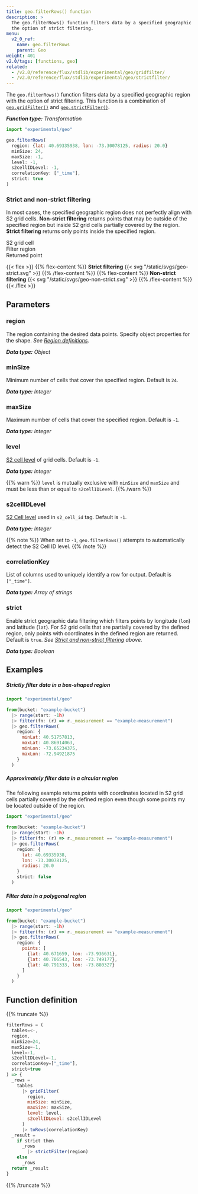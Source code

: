 ```yaml
---
title: geo.filterRows() function
description: >
  The geo.filterRows() function filters data by a specified geographic region with
  the option of strict filtering.
menu:
  v2_0_ref:
    name: geo.filterRows
    parent: Geo
weight: 401
v2.0/tags: [functions, geo]
related:
  - /v2.0/reference/flux/stdlib/experimental/geo/gridfilter/
  - /v2.0/reference/flux/stdlib/experimental/geo/strictfilter/
---
```


The `geo.filterRows()` function filters data by a specified geographic region with
the option of strict filtering.
This function is a combination of [`geo.gridFilter()`](/v2.0/reference/flux/stdlib/experimental/geo/gridfilter/)
and [`geo.strictFilter()`](/v2.0/reference/flux/stdlib/experimental/geo/strictfilter/).

_**Function type:** Transformation_

```js
import "experimental/geo"

geo.filterRows(
  region: {lat: 40.69335938, lon: -73.30078125, radius: 20.0}
  minSize: 24,
  maxSize: -1,
  level: -1,
  s2cellIDLevel: -1,
  correlationKey: ["_time"],
  strict: true
)
```

### Strict and non-strict filtering
In most cases, the specified geographic region does not perfectly align with S2 grid cells.
**Non-strict filtering** returns points that may be outside of the specified region but
inside S2 grid cells partially covered by the region.
**Strict filtering** returns only points inside the specified region.

<span class="key-geo-cell"></span> S2 grid cell  
<span class="key-geo-region"></span> Filter region  
<span class="key-geo-point"></span> Returned point

{{< flex >}}
{{% flex-content %}}
**Strict filtering**
{{< svg "/static/svgs/geo-strict.svg" >}}
{{% /flex-content %}}
{{% flex-content %}}
**Non-strict filtering**
{{< svg "/static/svgs/geo-non-strict.svg" >}}
{{% /flex-content %}}
{{< /flex >}}

## Parameters

### region
The region containing the desired data points.
Specify object properties for the shape.
_See [Region definitions](/v2.0/reference/flux/stdlib/experimental/geo/#region-definitions)._

_**Data type:** Object_

### minSize
Minimum number of cells that cover the specified region.
Default is `24`.

_**Data type:** Integer_

### maxSize
Maximum number of cells that cover the specified region.
Default is `-1`.

_**Data type:** Integer_

### level
[S2 cell level](https://s2geometry.io/resources/s2cell_statistics.html) of grid cells.
Default is `-1`.

_**Data type:** Integer_

{{% warn %}}
`level` is mutually exclusive with `minSize` and `maxSize` and must be less than
or equal to `s2cellIDLevel`.
{{% /warn %}}

### s2cellIDLevel
[S2 Cell level](https://s2geometry.io/resources/s2cell_statistics.html) used in `s2_cell_id` tag.
Default is `-1`.

_**Data type:** Integer_

{{% note %}}
When set to `-1`, `geo.filterRows()` attempts to automatically detect the S2 Cell ID level.
{{% /note %}}

### correlationKey
List of columns used to uniquely identify a row for output.
Default is `["_time"]`.

_**Data type:** Array of strings_

### strict
Enable strict geographic data filtering which filters points by longitude (`lon`) and latitude (`lat`).
For S2 grid cells that are partially covered by the defined region, only points
with coordinates in the defined region are returned.
Default is `true`.
_See [Strict and non-strict filtering](#strict-and-non-strict-filtering) above._

_**Data type:** Boolean_

## Examples

##### Strictly filter data in a box-shaped region
```js
import "experimental/geo"

from(bucket: "example-bucket")
  |> range(start: -1h)
  |> filter(fn: (r) => r._measurement == "example-measurement")
  |> geo.filterRows(
    region: {
      minLat: 40.51757813,
      maxLat: 40.86914063,
      minLon: -73.65234375,
      maxLon: -72.94921875
    }
  )
```

##### Approximately filter data in a circular region
The following example returns points with coordinates located in S2 grid cells partially
covered by the defined region even though some points my be located outside of the region.

```js
import "experimental/geo"

from(bucket: "example-bucket")
  |> range(start: -1h)
  |> filter(fn: (r) => r._measurement == "example-measurement")
  |> geo.filterRows(
    region: {
      lat: 40.69335938,
      lon: -73.30078125,
      radius: 20.0
    }
    strict: false
  )
```

##### Filter data in a polygonal region
```js
import "experimental/geo"

from(bucket: "example-bucket")
  |> range(start: -1h)
  |> filter(fn: (r) => r._measurement == "example-measurement")
  |> geo.filterRows(
    region: {
      points: [
        {lat: 40.671659, lon: -73.936631},
        {lat: 40.706543, lon: -73.749177},
        {lat: 40.791333, lon: -73.880327}
      ]
    }
  )
```

## Function definition
{{% truncate %}}
```js
filterRows = (
  tables=<-,
  region,
  minSize=24,
  maxSize=-1,
  level=-1,
  s2cellIDLevel=-1,
  correlationKey=["_time"],
  strict=true
) => {
  _rows =
    tables
      |> gridFilter(
        region,
        minSize: minSize,
        maxSize: maxSize,
        level: level,
        s2cellIDLevel: s2cellIDLevel
      )
      |> toRows(correlationKey)
  _result =
    if strict then
      _rows
        |> strictFilter(region)
    else
      _rows
  return _result
}
```
{{% /truncate %}}
